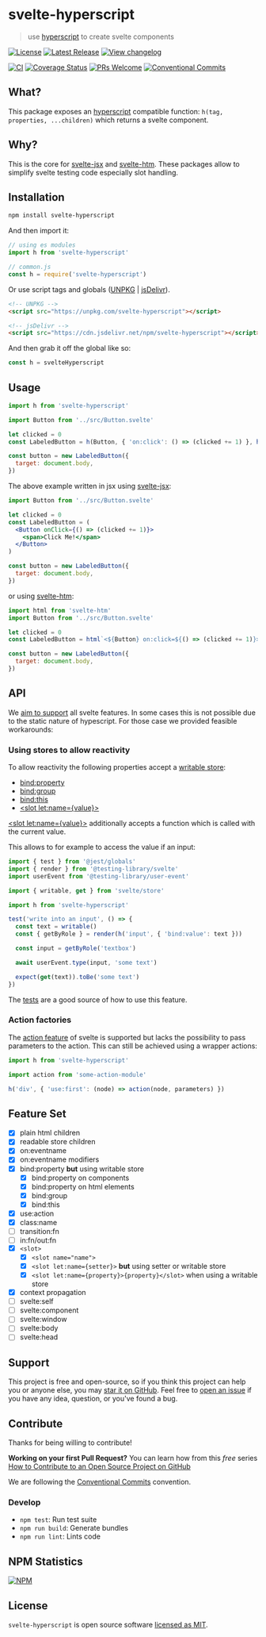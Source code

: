 # svelte-hyperscript

> use [hyperscript](https://github.com/hyperhype/hyperscript) to create svelte components

[![License](https://badgen.net/npm/license/svelte-hyperscript)](https://github.com/sastan/svelte-hyperscript/blob/main/LICENSE)
[![Latest Release](https://badgen.net/npm/v/svelte-hyperscript)](https://www.npmjs.com/package/svelte-hyperscript)
[![View changelog](https://badgen.net/badge/%E2%80%8B/Explore%20Changelog/green?icon=awesome)](https://changelogs.xyz/svelte-hyperscript)

[![CI](https://github.com/sastan/svelte-hyperscript/workflows/CI/badge.svg)](https://github.com/sastan/svelte-hyperscript/actions?query=branch%3Amain+workflow%3ACI)
[![Coverage Status](https://badgen.net/coveralls/c/github/sastan/svelte-hyperscript/main)](https://coveralls.io/github/sastan/svelte-hyperscript?branch=main)
[![PRs Welcome](https://badgen.net/badge/PRs/welcome/purple)](http://makeapullrequest.com)
[![Conventional Commits](https://badgen.net/badge/Conventional%20Commits/1.0.0/cyan)](https://conventionalcommits.org)

## What?

This package exposes an [hyperscript](https://github.com/hyperhype/hyperscript) compatible function: `h(tag, properties, ...children)` which returns a svelte component.

## Why?

This is the core for [svelte-jsx](https://www.npmjs.com/package/svelte-jsx) and [svelte-htm](https://www.npmjs.com/package/svelte-htm). These packages allow to simplify svelte testing code especially slot handling.

## Installation

```sh
npm install svelte-hyperscript
```

And then import it:

```js
// using es modules
import h from 'svelte-hyperscript'

// common.js
const h = require('svelte-hyperscript')
```

Or use script tags and globals ([UNPKG](https://unpkg.com/svelte-hyperscript/) | [jsDelivr](https://cdn.jsdelivr.net/npm/svelte-hyperscript/)).

```html
<!-- UNPKG -->
<script src="https://unpkg.com/svelte-hyperscript"></script>

<!-- jsDelivr -->
<script src="https://cdn.jsdelivr.net/npm/svelte-hyperscript"></script>
```

And then grab it off the global like so:

```js
const h = svelteHyperscript
```

## Usage

```js
import h from 'svelte-hyperscript'

import Button from '../src/Button.svelte'

let clicked = 0
const LabeledButton = h(Button, { 'on:click': () => (clicked += 1) }, h('span', null, 'Click Me!'))

const button = new LabeledButton({
  target: document.body,
})
```

The above example written in jsx using [svelte-jsx](https://www.npmjs.com/package/svelte-jsx):

```jsx
import Button from '../src/Button.svelte'

let clicked = 0
const LabeledButton = (
  <Button onClick={() => (clicked += 1)}>
    <span>Click Me!</span>
  </Button>
)

const button = new LabeledButton({
  target: document.body,
})
```

or using [svelte-htm](https://www.npmjs.com/package/svelte-htm):

```js
import html from 'svelte-htm'
import Button from '../src/Button.svelte'

let clicked = 0
const LabeledButton = html`<${Button} on:click=${() => (clicked += 1)}><span>Click Me!</span><//>`

const button = new LabeledButton({
  target: document.body,
})
```

## API

We [aim to support](#feature-set) all svelte features. In some cases this is not possible due to the static nature of hypescript. For those case we provided feasible workarounds:

### Using stores to allow reactivity

To allow reactivity the following properties accept a [writable store](https://svelte.dev/docs#svelte_store):

- [bind:property](https://svelte.dev/docs#bind_element_property)
- [bind:group](https://svelte.dev/docs#bind_group)
- [bind:this](https://svelte.dev/docs#bind_this)
- [\<slot let:name={value}>](https://svelte.dev/docs#slot_let)

[\<slot let:name={value}>](https://svelte.dev/docs#slot_let) additionally accepts a function which is called with the current value.

This allows to for example to access the value if an input:

```js
import { test } from '@jest/globals'
import { render } from '@testing-library/svelte'
import userEvent from '@testing-library/user-event'

import { writable, get } from 'svelte/store'

import h from 'svelte-hyperscript'

test('write into an input', () => {
  const text = writable()
  const { getByRole } = render(h('input', { 'bind:value': text }))

  const input = getByRole('textbox')

  await userEvent.type(input, 'some text')

  expect(get(text)).toBe('some text')
})
```

The [tests](https://github.com/sastan/svelte-hyperscript/tree/main/src/__tests__) are a good source of how to use this feature.

### Action factories

The [action feature](https://svelte.dev/docs#use_action) of svelte is supported but lacks the possibility to pass parameters to the action. This can still be achieved using a wrapper actions:

```js
import h from 'svelte-hyperscript'

import action from 'some-action-module'

h('div', { 'use:first': (node) => action(node, parameters) })
```

## Feature Set

- [x] plain html children
- [x] readable store children
- [x] on:eventname
- [x] on:eventname modifiers
- [x] bind:property **but** using writable store
  - [x] bind:property on components
  - [x] bind:property on html elements
  - [x] bind:group
  - [x] bind:this
- [x] use:action
- [x] class:name
- [ ] transition:fn
- [ ] in:fn/out:fn
- [x] `<slot>`
  - [x] `<slot name="name">`
  - [x] `<slot let:name={setter}>` **but** using setter or writable store
  - [x] `<slot let:name={property}>{property}</slot>` when using a writable store
- [x] context propagation
- [ ] svelte:self
- [ ] svelte:component
- [ ] svelte:window
- [ ] svelte:body
- [ ] svelte:head

## Support

This project is free and open-source, so if you think this project can help you or anyone else, you may [star it on GitHub](https://github.com/sastan/svelte-hyperscript). Feel free to [open an issue](https://github.com/sastan/svelte-hyperscript/issues) if you have any idea, question, or you've found a bug.

## Contribute

Thanks for being willing to contribute!

**Working on your first Pull Request?** You can learn how from this _free_ series [How to Contribute to an Open Source Project on GitHub](https://egghead.io/series/how-to-contribute-to-an-open-source-project-on-github)

We are following the [Conventional Commits](https://www.conventionalcommits.org) convention.

### Develop

- `npm test`: Run test suite
- `npm run build`: Generate bundles
- `npm run lint`: Lints code

## NPM Statistics

[![NPM](https://nodei.co/npm/svelte-hyperscript.png)](https://nodei.co/npm/svelte-hyperscript/)

## License

`svelte-hyperscript` is open source software [licensed as MIT](https://github.com/sastan/svelte-hyperscript/blob/main/LICENSE).
